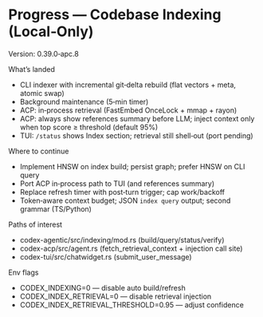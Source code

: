 # Progress — Codebase Indexing (Local‑Only)

Version: 0.39.0‑apc.8

What’s landed
- CLI indexer with incremental git‑delta rebuild (flat vectors + meta, atomic swap)
- Background maintenance (5‑min timer)
- ACP: in‑process retrieval (FastEmbed OnceLock + mmap + rayon)
- ACP: always show references summary before LLM; inject context only when top score ≥ threshold (default 95%)
- TUI: `/status` shows Index section; retrieval still shell‑out (port pending)

Where to continue
- Implement HNSW on index build; persist graph; prefer HNSW on CLI query
- Port ACP in‑process path to TUI (and references summary)
- Replace refresh timer with post‑turn trigger; cap work/backoff
- Token‑aware context budget; JSON `index query` output; second grammar (TS/Python)

Paths of interest
- codex-agentic/src/indexing/mod.rs (build/query/status/verify)
- codex-acp/src/agent.rs (fetch_retrieval_context + injection call site)
- codex-tui/src/chatwidget.rs (submit_user_message)

Env flags
- CODEX_INDEXING=0 — disable auto build/refresh
- CODEX_INDEX_RETRIEVAL=0 — disable retrieval injection
- CODEX_INDEX_RETRIEVAL_THRESHOLD=0.95 — adjust confidence
